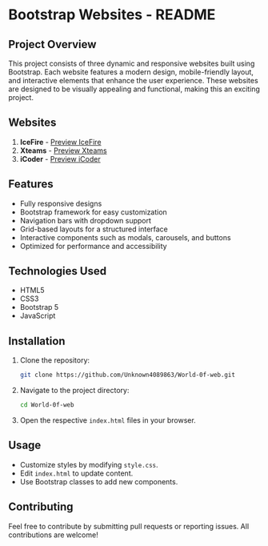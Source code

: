 # Bootstrap Websites - README

## Project Overview
This project consists of three dynamic and responsive websites built using Bootstrap. Each website features a modern design, mobile-friendly layout, and interactive elements that enhance the user experience. These websites are designed to be visually appealing and functional, making this an exciting project.

## Websites
1. **IceFire** - [Preview IceFire](https://unknown4089863.github.io/World-0f-web/IceFire/)
2. **Xteams** - [Preview Xteams](https://unknown4089863.github.io/World-0f-web/Xteams/)
3. **iCoder** - [Preview iCoder](https://unknown4089863.github.io/World-0f-web/iCoder/)

## Features
- Fully responsive designs
- Bootstrap framework for easy customization
- Navigation bars with dropdown support
- Grid-based layouts for a structured interface
- Interactive components such as modals, carousels, and buttons
- Optimized for performance and accessibility

## Technologies Used
- HTML5
- CSS3
- Bootstrap 5
- JavaScript

## Installation
1. Clone the repository:
   ```sh
   git clone https://github.com/Unknown4089863/World-0f-web.git
   ```
2. Navigate to the project directory:
   ```sh
   cd World-0f-web
   ```
3. Open the respective `index.html` files in your browser.

## Usage
- Customize styles by modifying `style.css`.
- Edit `index.html` to update content.
- Use Bootstrap classes to add new components.

## Contributing
Feel free to contribute by submitting pull requests or reporting issues. All contributions are welcome!
